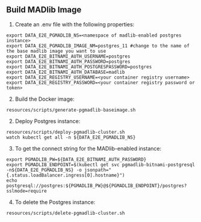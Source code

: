 ## Build MADlib Image

1. Create an .env file with the following properties:
```
export DATA_E2E_PGMADLIB_NS=<namespace of madlib-enabled postgres instance>
export DATA_E2E_PGMADLIB_IMAGE_NM=postgres_11 #change to the name of the base madlib image you want to use
export DATA_E2E_BITNAMI_AUTH_USERNAME=postgres 
export DATA_E2E_BITNAMI_AUTH_PASSWORD=postgres
export DATA_E2E_BITNAMI_AUTH_POSTGRESPASSWORD=postgres
export DATA_E2E_BITNAMI_AUTH_DATABASE=madlib
export DATA_E2E_REGISTRY_USERNAME=<your container registry username>
export DATA_E2E_REGISTRY_PASSWORD=<your container registry password or token>
```

2. Build the Docker image:
```
resources/scripts/generate-pgmadlib-baseimage.sh
```

2. Deploy Postgres instance:
```
resources/scripts/deploy-pgmadlib-cluster.sh
watch kubectl get all -n ${DATA_E2E_PGMADLIB_NS}
```

3. To get the connect string for the MADlib-enabled instance:
```
export PGMADLIB_PW=${DATA_E2E_BITNAMI_AUTH_PASSWORD}
export PGMADLIB_ENDPOINT=$(kubectl get svc pgmadlib-bitnami-postgresql -n${DATA_E2E_PGMADLIB_NS} -o jsonpath="{.status.loadBalancer.ingress[0].hostname}")
echo postgresql://postgres:${PGMADLIB_PW}@${PGMADLIB_ENDPOINT}/postgres?sslmode=require
```

4. To delete the Postgres instance:
```
resources/scripts/delete-pgmadlib-cluster.sh
```
